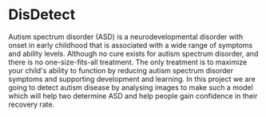 # DisDetect
Autism spectrum disorder (ASD) is a neurodevelopmental disorder with onset in early childhood that is associated with a wide range of symptoms and ability levels. Although no cure exists for autism spectrum disorder, and there is no one-size-fits-all treatment. The only treatment is to maximize your child's ability to function by reducing autism spectrum disorder symptoms and supporting development and learning. In this project we are going to detect autism disease by analysing images to make such a model which will help two determine ASD and help people gain confidence in their recovery rate.
